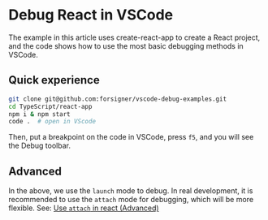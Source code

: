 # Debug React in VSCode

The example in this article uses create-react-app to create a React project, and the code shows how to use the most basic debugging methods in VSCode.

## Quick experience

``` bash
git clone git@github.com:forsigner/vscode-debug-examples.git
cd TypeScript/react-app
npm i & npm start
code .  # open in VScode
```

Then, put a breakpoint on the code in VSCode, press `f5`, and you will see the Debug toolbar.

## Advanced

In the above, we use the `launch` mode to debug. In real development, it is recommended to use the `attach` mode for debugging, which will be more flexible. See: [Use `attach` in react (Advanced)](/JavaScript/react-app-attach/README.md)




